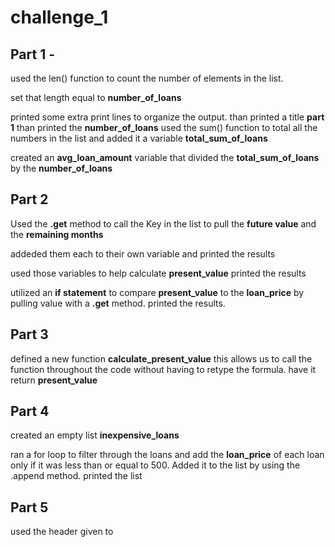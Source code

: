 # challenge_1

## Part 1 - 
used the len() function to count the number of elements in the list.

set that length equal to **number_of_loans**

printed some extra print lines to organize the output.
than printed a title **part 1**
than printed the **number_of_loans**
used the sum() function to total all the numbers in the list and added it a variable **total_sum_of_loans**

created an **avg_loan_amount** variable that divided the **total_sum_of_loans** by the **number_of_loans**

## Part 2

Used the **.get** method to call the Key in the list to pull the **future value** and the **remaining months**

addeded them each to their own variable and printed the results

used those variables to help calculate **present_value**
printed the results

utilized an **if statement** to compare **present_value** to the **loan_price** by pulling value with a **.get** method.
printed the results.


## Part 3

defined a new function **calculate_present_value**
this allows us to call the function throughout the code without having to retype the formula.
have it return **present_value**


## Part 4
created an empty list **inexpensive_loans**

ran a for loop to filter through the loans and add the **loan_price** of each loan only if it was less than or equal to 500. Added it to the list by using the .append method.
printed the list


## Part 5
used the header given to 


